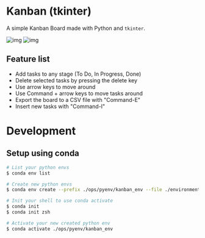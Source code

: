 # Kanban (tkinter)

A simple Kanban Board made with Python and `tkinter`.

![img](doc/kanban_screenshot.png)
![img](doc/kanban_screenshot_dark.png)

## Feature list

+ Add tasks to any stage (To Do, In Progress, Done)
+ Delete selected tasks by pressing the delete key
+ Use arrow keys to move around
+ Use Command + arrow keys to move tasks around
+ Export the board to a CSV file with "Command-E"
+ Insert new tasks with "Command-I"


# Development

## Setup using conda

```bash
# List your python envs
$ conda env list

# Create new python envs
$ conda env create --prefix ./ops/pyenv/kanban_env --file ./environment.yml

# Init your shell to use conda activate
$ conda init
$ conda init zsh

# Activate your new created python env
$ conda activate ./ops/pyenv/kanban_env
```
